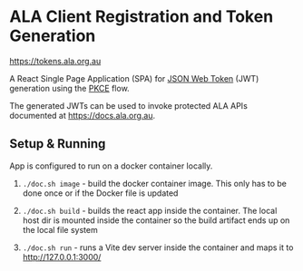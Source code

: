 # ALA Client Registration and Token Generation 

https://tokens.ala.org.au 

A React Single Page Application (SPA) for [JSON Web Token](https://jwt.io/) (JWT) generation using the [PKCE](https://auth0.com/docs/get-started/authentication-and-authorization-flow/authorization-code-flow-with-proof-key-for-code-exchange-pkce) flow. 

The generated JWTs can be used to invoke protected ALA APIs documented at https://docs.ala.org.au. 

## Setup & Running

App is configured to run on a docker container locally.

1. `./doc.sh image` - build the docker container image. This only has to be done once or if the Docker file is updated
2. `./doc.sh build`  - builds the react app inside the container. The local host dir   is mounted inside the container so the build artifact ends up on the local file system

3. `./doc.sh run`   - runs a Vite dev server inside the container and maps it to http://127.0.0.1:3000/
